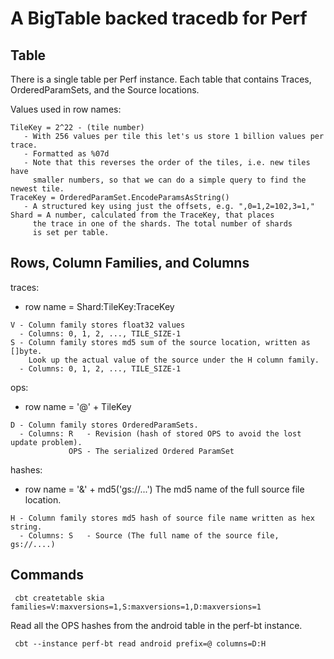 A BigTable backed tracedb for Perf
==================================

Table
-----

There is a single table per Perf instance. Each table that contains Traces, OrderedParamSets, and the Source locations.

Values used in row names:

    TileKey = 2^22 - (tile number)
       - With 256 values per tile this let's us store 1 billion values per trace.
       - Formatted as %07d
       - Note that this reverses the order of the tiles, i.e. new tiles have
         smaller numbers, so that we can do a simple query to find the newest tile.
    TraceKey = OrderedParamSet.EncodeParamsAsString()
       - A structured key using just the offsets, e.g. ",0=1,2=102,3=1,"
    Shard = A number, calculated from the TraceKey, that places
         the trace in one of the shards. The total number of shards
         is set per table.

Rows, Column Families, and Columns
----------------------------------

traces:
   - row name = Shard:TileKey:TraceKey

    V - Column family stores float32 values
      - Columns: 0, 1, 2, ..., TILE_SIZE-1
    S - Column family stores md5 sum of the source location, written as []byte.
        Look up the actual value of the source under the H column family.
      - Columns: 0, 1, 2, ..., TILE_SIZE-1

ops:
   - row name = '@' + TileKey

    D - Column family stores OrderedParamSets.
      - Columns: R   - Revision (hash of stored OPS to avoid the lost update problem).
                 OPS - The serialized Ordered ParamSet

hashes:
   - row name = '&' + md5('gs://...')
     The md5 name of the full source file location.

    H - Column family stores md5 hash of source file name written as hex string.
      - Columns: S   - Source (The full name of the source file, gs://....)

Commands
--------

     cbt createtable skia families=V:maxversions=1,S:maxversions=1,D:maxversions=1

Read all the OPS hashes from the android table in the perf-bt instance.

     cbt --instance perf-bt read android prefix=@ columns=D:H

